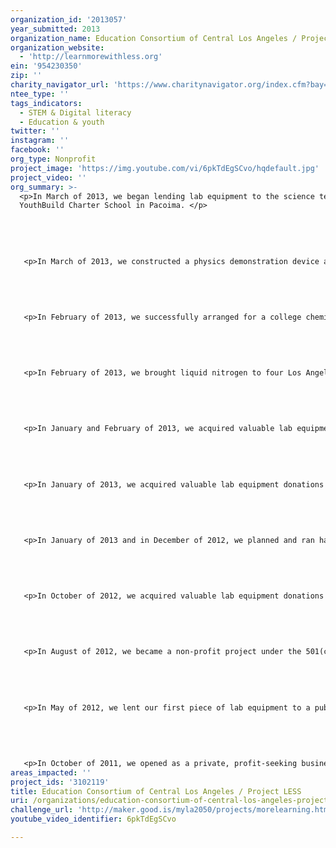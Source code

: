 ```yaml
---
organization_id: '2013057'
year_submitted: 2013
organization_name: Education Consortium of Central Los Angeles / Project LESS
organization_website:
  - 'http://learnmorewithless.org'
ein: '954230350'
zip: ''
charity_navigator_url: 'https://www.charitynavigator.org/index.cfm?bay=search.profile&ein=954230350'
ntee_type: ''
tags_indicators:
  - STEM & Digital literacy
  - Education & youth
twitter: ''
instagram: ''
facebook: ''
org_type: Nonprofit
project_image: 'https://img.youtube.com/vi/6pkTdEgSCvo/hqdefault.jpg'
project_video: ''
org_summary: >-
  <p>In March of 2013, we began lending lab equipment to the science teacher at
  YouthBuild Charter School in Pacoima. </p>
   
   
   
   
   
   <p>In March of 2013, we constructed a physics demonstration device and donated it to a physics teacher at University High School in Los Angeles.</p>
   
   
   
   
   
   <p>In February of 2013, we successfully arranged for a college chemistry major to volunteer as a teaching assistant and tutor in a local Los Angeles high school chemistry classroom (Humanitas Academy of Art and Technology, LAUSD). The following month, we made this arrangement more permanent by establishing a formal partnership between that high school and EPIC (Educational Participation In Communities) of the California State University Los Angeles, whereby college students may earn academic credit for volunteer work at the high school. </p>
   
   
   
   
   
   <p>In February of 2013, we brought liquid nitrogen to four Los Angeles middle and high schools for use in demonstrations by teachers. We also provided the teachers with appropriate safety gear when necessary. </p>
   
   
   
   
   
   <p>In January and February of 2013, we acquired valuable lab equipment donations from Dr. Vivian Medina of Baxter Bioscience.</p>
   
   
   
   
   
   <p>In January of 2013, we acquired valuable lab equipment donations from Luz Rivas of Iridescent Learning.</p>
   
   
   
   
   
   <p>In January of 2013 and in December of 2012, we planned and ran hands-on science activities sessions at the Zimmer Children's Museum.</p>
   
   
   
   
   
   <p>In October of 2012, we acquired valuable lab equipment donations from Pasadena City College.</p>
   
   
   
   
   
   <p>In August of 2012, we became a non-profit project under the 501(c)3 auspices of the Education Consortium of Central Los Angeles, directed by Jacqueline Hamilton.</p>
   
   
   
   
   
   <p>In May of 2012, we lent our first piece of lab equipment to a public school physics teacher in Los Angeles (James Rice of Humanitas Academy of Art and Technology)</p>
   
   
   
   
   
   <p>In October of 2011, we opened as a private, profit-seeking business.</p>
areas_impacted: ''
project_ids: '3102119'
title: Education Consortium of Central Los Angeles / Project LESS
uri: /organizations/education-consortium-of-central-los-angeles-project-less/
challenge_url: 'http://maker.good.is/myla2050/projects/morelearning.html'
youtube_video_identifier: 6pkTdEgSCvo

---
```

